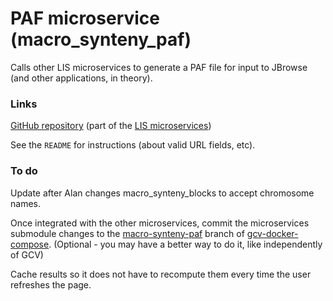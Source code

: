 # PAF microservice (macro_synteny_paf)

Calls other LIS microservices to generate a PAF file for input to JBrowse (and other applications, in theory).

### Links

[GitHub repository](https://github.com/legumeinfo/microservices/tree/macro-synteny-paf/macro_synteny_paf)
(part of the [LIS microservices](https://github.com/legumeinfo/microservices/tree/macro-synteny-paf))

See the `README` for instructions (about valid URL fields, etc).

### To do

Update after Alan changes macro_synteny_blocks to accept chromosome names.

Once integrated with the other microservices, commit the microservices submodule changes to the [macro-synteny-paf](https://github.com/legumeinfo/gcv-docker-compose/tree/macro-synteny-paf) branch of [gcv-docker-compose](gcv-docker-compose.md).
(Optional - you may have a better way to do it, like independently of GCV)

Cache results so it does not have to recompute them every time the user refreshes the page.
